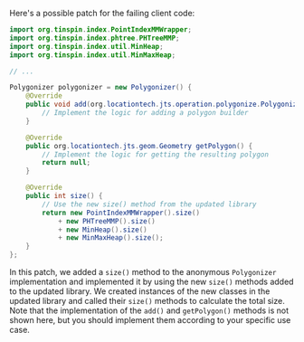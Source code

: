Here's a possible patch for the failing client code:
```java
import org.tinspin.index.PointIndexMMWrapper;
import org.tinspin.index.phtree.PHTreeMMP;
import org.tinspin.index.util.MinHeap;
import org.tinspin.index.util.MinMaxHeap;

// ...

Polygonizer polygonizer = new Polygonizer() {
    @Override
    public void add(org.locationtech.jts.operation.polygonize.Polygonizer.PolygonBuilder builder) {
        // Implement the logic for adding a polygon builder
    }

    @Override
    public org.locationtech.jts.geom.Geometry getPolygon() {
        // Implement the logic for getting the resulting polygon
        return null;
    }

    @Override
    public int size() {
        // Use the new size() method from the updated library
        return new PointIndexMMWrapper().size()
            + new PHTreeMMP().size()
            + new MinHeap().size()
            + new MinMaxHeap().size();
    }
};
```
In this patch, we added a `size()` method to the anonymous `Polygonizer` implementation and implemented it by using the new `size()` methods added to the updated library. We created instances of the new classes in the updated library and called their `size()` methods to calculate the total size. Note that the implementation of the `add()` and `getPolygon()` methods is not shown here, but you should implement them according to your specific use case.